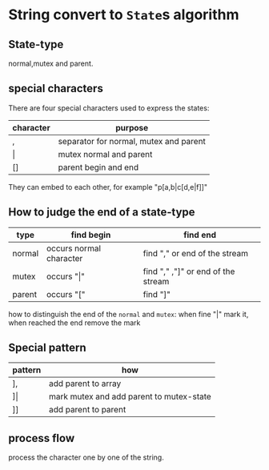 # String convert to `State`s algorithm

## State-type

normal,mutex and parent.

## special characters

There are four special characters used to express the states:

| character | purpose                                |
| --------- | -------------------------------------- |
| ,         | separator for normal, mutex and parent |
| \|        | mutex normal and parent                |
| []        | parent begin and end                   |

They can embed to each other, for example "p[a,b|c[d,e|f]]"

## How to judge the end of a state-type

| type   | find begin              | find end                           |
| ------ | ----------------------- | ---------------------------------- |
| normal | occurs normal character | find "," or end of the stream      |
| mutex  | occurs "\|"             | find "," ,"]" or end of the stream |
| parent | occurs "["              | find "]"                           |

how to distinguish the end of the `normal` and `mutex`: when fine "|" mark it, when reached the end remove the mark

## Special pattern

| pattern | how                                      |
| ------- | ---------------------------------------- |
| ],      | add parent to array                      |
| ]\|     | mark mutex and add parent to mutex-state |
| ]]      | add parent to parent                     |

## process flow

process the character one by one of the string.
